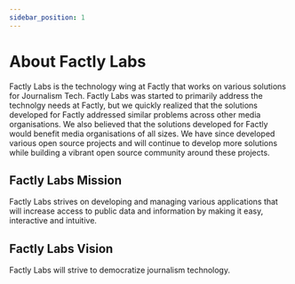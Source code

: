 ```yaml
---
sidebar_position: 1
---
```


# About Factly Labs

Factly Labs is the technology wing at Factly that works on various solutions for Journalism Tech. Factly Labs was started to primarily address the technolgy needs at Factly, but we quickly realized that the solutions developed for Factly addressed similar problems across other media organisations. We also believed that the solutions developed for Factly would benefit media organisations of all sizes. We have since developed various open source projects and will continue to develop more solutions while building a vibrant open source community around these projects.

## Factly Labs Mission

Factly Labs strives on developing and managing various applications that will increase access to public data and information by making it easy, interactive and intuitive.

## Factly Labs Vision

Factly Labs will strive to democratize journalism technology.

